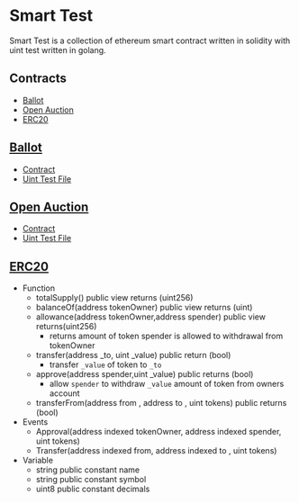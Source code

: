 # Smart Test

Smart Test is a collection of ethereum smart contract written in solidity with uint test written in golang.

## Contracts
- [Ballot](#Ballot)
- [ Open Auction](#Open-Auction)
- [ERC20](#ERC20)

## [Ballot](https://docs.soliditylang.org/en/v0.8.3/solidity-by-example.html#voting)

- [Contract](Ballot/Ballot.sol)
- [Uint Test File](Ballot/ballot_test.go)

## [ Open Auction](https://docs.soliditylang.org/en/v0.8.3/solidity-by-example.html#simple-open-auction)

- [Contract](OpenAuction/OpenAuction.sol)
- [Uint Test File](OpenAuction/OpenAuction_test.go)

## [ERC20](https://eips.ethereum.org/EIPS/eip-20)

- Function
    - totalSupply() public view returns (uint256)
    - balanceOf(address tokenOwner) public view returns (uint)
    - allowance(address tokenOwner,address spender) public view returns(uint256)
        - returns amount of token spender is allowed to withdrawal from tokenOwner
    - transfer(address _to, uint _value) public return (bool)
        - transfer `_value` of token to `_to` 
    - approve(address spender,uint _value) public returns (bool)
        - allow `spender` to withdraw `_value` amount of token from owners account
    - transferFrom(address from , address to , uint tokens) public returns (bool)
- Events
    - Approval(address indexed tokenOwner, address indexed spender, uint tokens)
    - Transfer(address indexed from, address indexed to , uint tokens)
- Variable
    - string public constant name
    - string public constant symbol
    - uint8 public constant decimals